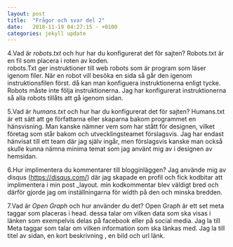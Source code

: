 ```yaml
---
layout: post
title:  "Frågor och svar del 2"
date:   2018-11-19 04:27:15 - +0100
categories: jekyll update
---
```




4.Vad är _robots.txt_ och hur har du konfigurerat det för sajten?
Robots.txt är en fil som placera i roten av koden.  
robots.Txt ger instruktioner till web robots som är program som läser igenom filer. 
När en robot vill besöka en sida så går den igenom instruktionsfilen först. 
då kan man konfiguera instruktionerna enligt tycke.  Robots måste inte följa instruktionerna.
Jag har konfigurerat instruktionerna så alla robots tillåts att gå igenom sidan. 


5.Vad är _humans.txt_ och hur har du konfigurerat det för sajten?
Humans.txt är ett sätt att ge författarna eller skaparna bakom programmet en hänsvisning. Man kanske nämner vem som har stått för designen, vilket företag som står bakom och utvecklingsteamet förslagsvis. 
Jag har endast hänvisat till ett team där jag själv ingår, men förslagsvis kanske man också skulle kunna nämna minima temat som jag använt mig av i designen av hemsidan. 

6.Hur implimentera du kommentarer till blogginläggen?
Jag använde mig av disqus (https://disqus.com/) där jag skapade en profil 
och fick kodbitar att implimentera i min post _layout.  min kodkommentar blev väldigt bred och därför gjorde jag om inställningarna för width på den och minska bredden. 

7.Vad är _Open Graph_ och hur använder du det?
Open Graph är ett set meta taggar som placeras i head. dessa talar om vilken data som ska visas i länken som exempelvis delas på facebook eller på social media. Jag la till Meta taggar som talar om vilken information som ska länkas med.  Jag la till titel av sidan, en kort beskrivning , en bild och url länk. 